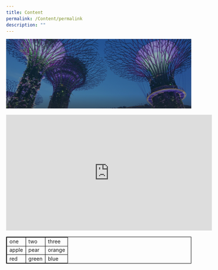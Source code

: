 ```yaml
---
title: Content
permalink: /Content/permalink
description: ""
---
```

![](/images/hero-banner.png)

<iframe width="560" height="315" src="https://www.youtube.com/embed/-5CdAup0o-I" title="YouTube video player" frameborder="0" allow="accelerometer; autoplay; clipboard-write; encrypted-media; gyroscope; picture-in-picture" allowfullscreen></iframe>





<html>
<head>
<style>
table, th, td {
  border: 1px solid black;
  border-collapse: collapse;
}
</style>
</head>
<body>



<table style="width:100%">
  <tr>
    <td>one</td>
    <td>two</td>
    <td>three</td>
  </tr>
  <tr>
    <td>apple</td>
    <td>pear</td>
    <td>orange</td>
  </tr>
  <tr>
    <td>red</td>
    <td>green</td>
     <td>blue</td>
  </tr>
</table>

</body>
</html>